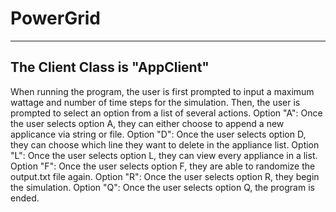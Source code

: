 # PowerGrid
--------------------------------------------------
The Client Class is "AppClient"
--------------------------------------------------

When running the program, the user is first prompted to input a maximum wattage and number of time steps for the simulation.
Then, the user is prompted to select an option from a list of several actions.
Option "A": Once the user selects option A, they can either choose to append a new applicance via string or file.
Option "D": Once the user selects option D, they can choose which line they want to delete in the appliance list.
Option "L": Once the user selects option L, they can view every appliance in a list.
Option "F": Once the user selects option F, they are able to randomize the output.txt file again.
Option "R": Once the user selects option R, they begin the simulation.
Option "Q": Once the user selects option Q, the program is ended.
